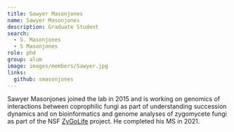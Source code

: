 ```yaml
---
title: Sawyer Masonjones
name: Sawyer Masonjones
description: Graduate Student
search:
  - S. Masonjones
  - S Masonjones
role: phd
group: alum
image: images/members/Sawyer.jpg
links:
  github: smasonjones
---
```


Sawyer Masonjones joined the lab in 2015 and is working on genomics of interactions between coprophilic fungi as part of understanding succession dynamics and on bioinformatics and genome analyses of zygomycete fungi as part of the NSF [ZyGoLife](http://zygolife.org/) project. He completed his MS in 2021.
